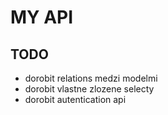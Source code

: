 # MY API

## TODO
  * dorobit relations medzi modelmi
  * dorobit vlastne zlozene selecty
  * dorobit autentication api
